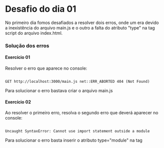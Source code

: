 # Desafio do dia 01
<p>No primeiro dia fomos desafiados a resolver dois erros, onde um era devido a inexistência do arquivo main.js e o outro a falta do atributo "type" na tag script do arquivo index.html.</P>

### Solução dos erros

#### Exercício 01
<p>Resolver o erro que aparece no console:</p>
<code>
GET http://localhost:3000/main.js net::ERR_ABORTED 404 (Not Found)
</code>
<p>Para solucionar o erro bastava criar o arquivo main.js</p>

#### Exercício 02
<p>Ao resolver o primeiro erro, resolva o segundo erro que deverá aparecer no console:</p>
<code>
Uncaught SyntaxError: Cannot use import statement outside a module
</code>
<p>Para solucionar o erro basta inserir o atributo type="module" na tag <script/></p>

#### Exercício 03
<p>Olhe novamente para o console, e resolva o próximo erro:</p>
<code>
main.js:3 Uncaught TypeError: Cannot set property 'innerHTML' of null
</code>
<p>Para solucionar bastava ou criar a div #app ou colocar o ID app em alguma div.</p>

#### Exercício 04
<p>Crie um link no HTML (fora da div .app), e adicione à ele um evento de clique. O clique nesse botão deverá alternar a visibilidade do .app: se o .app estiver visível, ele deverá ser escondido. Se estiver escondido, o clique deve exibí-lo.</p>

<p>Para facilitar a visualização, minha filha me deu a ideia que eu implementasse o feitiço do Mapa do Maroto do filme Harry Potter e o Prisioneiro de Askaban, que ficou assim:</p>

### Com a div #app desabilitada:
![image](https://user-images.githubusercontent.com/4163340/129776083-e807baaf-c270-4fe8-adc4-3cbac6c172d9.png)

### Com a div #app habilitada:
![image](https://user-images.githubusercontent.com/4163340/129776949-cfdf8256-6d8d-48ec-b096-2ef2fb2271b4.png)

